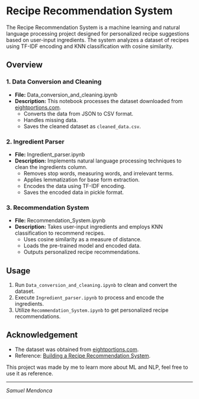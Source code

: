 # Recipe Recommendation System

The Recipe Recommendation System is a machine learning and natural language processing project designed for personalized recipe suggestions based on user-input ingredients. The system analyzes a dataset of recipes using TF-IDF encoding and KNN classification with cosine similarity.

## Overview

### 1. Data Conversion and Cleaning
- **File:** Data_conversion_and_cleaning.ipynb
- **Description:** This notebook processes the dataset downloaded from [eightportions.com](https://eightportions.com/datasets/Recipes/).
  - Converts the data from JSON to CSV format.
  - Handles missing data.
  - Saves the cleaned dataset as `cleaned_data.csv`.

### 2. Ingredient Parser
- **File:** Ingredient_parser.ipynb
- **Description:** Implements natural language processing techniques to clean the ingredients column.
  - Removes stop words, measuring words, and irrelevant terms.
  - Applies lemmatization for base form extraction.
  - Encodes the data using TF-IDF encoding.
  - Saves the encoded data in pickle format.

### 3. Recommendation System
- **File:** Recommendation_System.ipynb
- **Description:** Takes user-input ingredients and employs KNN classification to recommend recipes.
  - Uses cosine similarity as a measure of distance.
  - Loads the pre-trained model and encoded data.
  - Outputs personalized recipe recommendations.

## Usage

1. Run `Data_conversion_and_cleaning.ipynb` to clean and convert the dataset.
2. Execute `Ingredient_parser.ipynb` to process and encode the ingredients.
3. Utilize `Recommendation_System.ipynb` to get personalized recipe recommendations.

## Acknowledgement

- The dataset was obtained from [eightportions.com](https://eightportions.com/datasets/Recipes/).
- Reference: [Building a Recipe Recommendation System](https://towardsdatascience.com/building-a-recipe-recommendation-system-297c229dda7b).

This project was made by me to learn more about ML and NLP, feel free to use it as reference.

---

*Samuel Mendonca*

           
